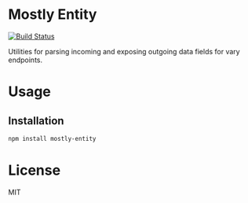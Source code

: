 Mostly Entity
=============

[![Build Status](https://travis-ci.org/mostlyjs/mostly-entity.svg)](https://travis-ci.org/mostlyjs/mostly-entity)

Utilities for parsing incoming and exposing outgoing data fields for vary endpoints.

# Usage

## Installation

```bash
npm install mostly-entity
```

# License

MIT